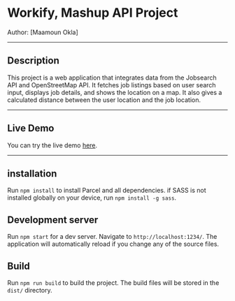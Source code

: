 # Workify, Mashup API Project

Author: [Maamoun Okla]

---

## Description

This project is a web application that integrates data from the Jobsearch API and OpenStreetMap API. It fetches job listings based on user search input, displays job details, and shows the location on a map. It also gives a calculated distance between the user location and the job location. 

---

## Live Demo

You can try the live demo [here](https://workify-projekt-dt211g-maok1900.netlify.app/).

---
## installation
Run `npm install` to install Parcel and all dependencies.
if SASS is not installed globally on your device, run `npm install -g sass`.
## Development server

Run `npm start` for a dev server. Navigate to `http://localhost:1234/`. The application will automatically reload if you change any of the source files.
## Build

Run `npm run build` to build the project. The build files will be stored in the `dist/` directory.



